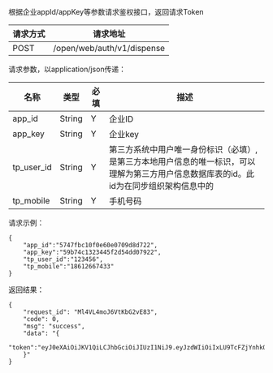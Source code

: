 根据企业appId/appKey等参数请求鉴权接口，返回请求Token

请求方式|请求地址
----|---
POST|/open/web/auth/v1/dispense

请求参数，以application/json传递：

名称|类型|必填|描述
----|---|---|---
app\_id|String|Y|企业ID
app\_key |String|Y|企业key
tp_user_id |String|Y|第三方系统中用户唯一身份标识（必填）, 是第三方本地用户信息的唯一标识，可以理解为第三方用户信息数据库表的id。此id为在同步组织架构信息中的
tp_mobile |String|Y|手机号码

请求示例：

```
{
	"app_id":"5747fbc10f0e60e0709d8d722",
	"app_key":"59b74c1323445f2d54dd07922",
	"tp_user_id":"123456",
	"tp_mobile":"18612667433"
}
```
返回结果：

```
{
    "request_id": "Ml4VL4moJ6VtKbG2vE83",
    "code": 0,
    "msg": "success",
    "data": "{
			"token":"eyJ0eXAiOiJKV1QiLCJhbGciOiJIUzI1NiJ9.eyJzdWIiOiIxLU9TcFZjYnhkOXc0SlFhK0FwaVRDbU5MbjVCRnNv"
    }"
}

```
